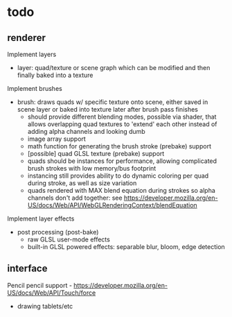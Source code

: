 
# todo

## renderer
Implement layers
- layer: quad/texture or scene graph which can be modified and then finally baked into a texture

Implement brushes
- brush: draws quads w/ specific texture onto scene, either saved in scene layer or baked into texture later after brush pass finishes
  - should provide different blending modes, possible via shader, that allows overlapping quad textures to 'extend' each other instead of adding alpha channels and looking dumb
  - image array support
  - math function for generating the brush stroke (prebake) support
  - [possible] quad GLSL texture (prebake) support
  - quads should be instances for performance, allowing complicated brush strokes with low memory/bus footprint
  - instancing still provides ability to do dynamic coloring per quad during stroke, as well as size variation
  - quads rendered with MAX blend equation during strokes so alpha channels don't add together: see https://developer.mozilla.org/en-US/docs/Web/API/WebGLRenderingContext/blendEquation

Implement layer effects
- post processing (post-bake)
  - raw GLSL user-mode effects
  - built-in GLSL powered effects: separable blur, bloom, edge detection

## interface
Pencil pencil support - https://developer.mozilla.org/en-US/docs/Web/API/Touch/force
- drawing tablets/etc


